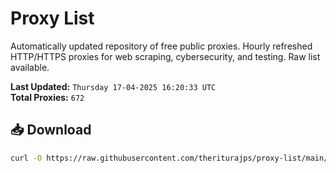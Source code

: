# Proxy List

Automatically updated repository of free public proxies. Hourly refreshed HTTP/HTTPS proxies for web scraping, cybersecurity, and testing. Raw list available.

**Last Updated:** `Thursday 17-04-2025 16:20:33 UTC`  
**Total Proxies:** `672`

## 📥 Download
```bash
curl -O https://raw.githubusercontent.com/theriturajps/proxy-list/main/proxies.txt
